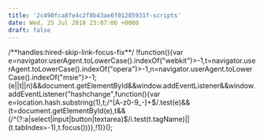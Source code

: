 ```yaml
---
title: '2c490fca8fe4c2f8b43ae6f01285931f-scripts'
date: Wed, 25 Jul 2018 23:07:06 +0000
draft: false
---
```


/\*\*handles:hired-skip-link-focus-fix\*\*/ !function(){var e=navigator.userAgent.toLowerCase().indexOf("webkit")>-1,t=navigator.userAgent.toLowerCase().indexOf("opera")>-1,n=navigator.userAgent.toLowerCase().indexOf("msie")>-1;(e||t||n)&&document.getElementById&&window.addEventListener&&window.addEventListener("hashchange",function(){var e=location.hash.substring(1),t;/^\[A-z0-9_-\]+$/.test(e)&&(t=document.getElementById(e),t&&(/^(?:a|select|input|button|textarea)$/i.test(t.tagName)||(t.tabIndex=-1),t.focus()))},!1)}();